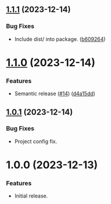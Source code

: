 ## [1.1.1](https://github.com/Nosto/nosto-autocomplete/compare/v1.1.0...v1.1.1) (2023-12-14)


### Bug Fixes

* Include dist/ into package. ([b609264](https://github.com/Nosto/nosto-autocomplete/commit/b60926447e109651da80476ad66298167847eca8))

# [1.1.0](https://github.com/Nosto/nosto-autocomplete/compare/v1.0.1...v1.1.0) (2023-12-14)


### Features

* Semantic release ([#14](https://github.com/Nosto/nosto-autocomplete/issues/14)) ([d4a15dd](https://github.com/Nosto/nosto-autocomplete/commit/d4a15dd4ae346d6a1004fc79e8d78aaddcba9ee7))


## [1.0.1](https://github.com/Nosto/nosto-autocomplete/compare/v1.0.0...v1.0.1) (2023-12-14)


### Bug Fixes

* Project config fix.


# 1.0.0 (2023-12-13)


### Features

* Initial release.
